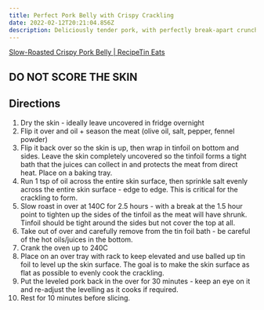 ```yaml
---
title: Perfect Pork Belly with Crispy Crackling
date: 2022-02-12T20:21:04.856Z
description: Deliciously tender pork, with perfectly break-apart crunchy crackling
---
```

<!--StartFragment-->

[Slow-Roasted Crispy Pork Belly | RecipeTin Eats](https://www.recipetineats.com/crispy-slow-roasted-pork-belly/)

<!--EndFragment-->

## DO NOT SCORE THE SKIN

## Directions

1. Dry the skin - ideally leave uncovered in fridge overnight
2. Flip it over and oil + season the meat (olive oil, salt, pepper, fennel powder)
3. Flip it back over so the skin is up, then wrap in tinfoil on bottom and sides. Leave the skin completely uncovered so the tinfoil forms a tight bath that the juices can collect in and protects the meat from direct heat. Place on a baking tray.
4. Run 1 tsp of oil across the entire skin surface, then sprinkle salt evenly across the entire skin surface - edge to edge. This is critical for the crackling to form.
5. Slow roast in over at 140C for 2.5 hours - with a break at the 1.5 hour point to tighten up the sides of the tinfoil as the meat will have shrunk. Tinfoil should be tight around the sides but not cover the top at all.
6. Take out of over and carefully remove from the tin foil bath - be careful of the hot oils/juices in the bottom.
7. Crank the oven up to 240C
8. Place on an over tray with rack to keep elevated and use balled up tin foil to level up the skin surface. The goal is to make the skin surface as flat as possible to evenly cook the crackling.
9. Put the leveled pork back in the over for 30 minutes - keep an eye on it and re-adjust the levelling as it cooks if required.
10. Rest for 10 minutes before slicing.
